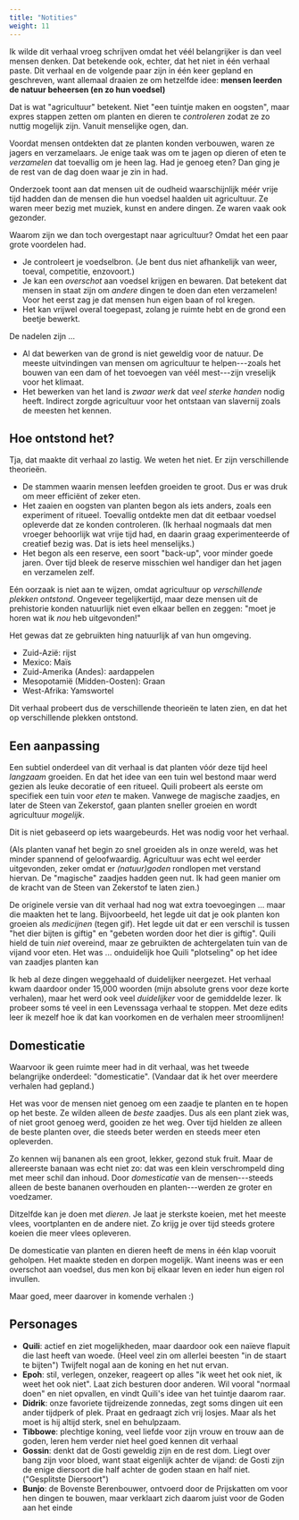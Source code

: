 ```yaml
---
title: "Notities"
weight: 11
---
```


Ik wilde dit verhaal vroeg schrijven omdat het véél belangrijker is dan veel mensen denken. Dat betekende ook, echter, dat het niet in één verhaal paste. Dit verhaal en de volgende paar zijn in één keer gepland en geschreven, want allemaal draaien ze om hetzelfde idee: **mensen leerden de natuur beheersen (en zo hun voedsel)**

Dat is wat "agricultuur" betekent. Niet "een tuintje maken en oogsten", maar expres stappen zetten om planten en dieren te _controleren_ zodat ze zo nuttig mogelijk zijn. Vanuit menselijke ogen, dan.

Voordat mensen ontdekten dat ze planten konden verbouwen, waren ze jagers en verzamelaars. Je enige taak was om te jagen op dieren of eten te _verzamelen_ dat toevallig om je heen lag. Had je genoeg eten? Dan ging je de rest van de dag doen waar je zin in had.

Onderzoek toont aan dat mensen uit de oudheid waarschijnlijk méér vrije tijd hadden dan de mensen die hun voedsel haalden uit agricultuur. Ze waren meer bezig met muziek, kunst en andere dingen. Ze waren vaak ook gezonder.

Waarom zijn we dan toch overgestapt naar agricultuur? Omdat het een paar grote voordelen had.

* Je controleert je voedselbron. (Je bent dus niet afhankelijk van weer, toeval, competitie, enzovoort.)
* Je kan een _overschot_ aan voedsel krijgen en bewaren. Dat betekent dat mensen in staat zijn om _andere_ dingen te doen dan eten verzamelen! Voor het eerst zag je dat mensen hun eigen baan of rol kregen.
* Het kan vrijwel overal toegepast, zolang je ruimte hebt en de grond een beetje bewerkt.

De nadelen zijn ...

* Al dat bewerken van de grond is niet geweldig voor de natuur. De meeste uitvindingen van mensen om agricultuur te helpen---zoals het bouwen van een dam of het toevoegen van véél mest---zijn vreselijk voor het klimaat.
* Het bewerken van het land is _zwaar werk_ dat _veel sterke handen_ nodig heeft. Indirect zorgde agricultuur voor het ontstaan van slavernij zoals de meesten het kennen. 

## Hoe ontstond het?

Tja, dat maakte dit verhaal zo lastig. We weten het niet. Er zijn verschillende theorieën.

* De stammen waarin mensen leefden groeiden te groot. Dus er was druk om meer efficiënt of zeker eten.
* Het zaaien en oogsten van planten begon als iets anders, zoals een experiment of ritueel. Toevallig ontdekte men dat dit eetbaar voedsel opleverde dat ze konden controleren. (Ik herhaal nogmaals dat men vroeger behoorlijk wat vrije tijd had, en daarin graag experimenteerde of creatief bezig was. Dat is iets heel menselijks.)
* Het begon als een reserve, een soort "back-up", voor minder goede jaren. Over tijd bleek de reserve misschien wel handiger dan het jagen en verzamelen zelf.

Eén oorzaak is niet aan te wijzen, omdat agricultuur op _verschillende plekken ontstond_. Ongeveer tegelijkertijd, maar deze mensen uit de prehistorie konden natuurlijk niet even elkaar bellen en zeggen: "moet je horen wat ik _nou_ heb uitgevonden!"

Het gewas dat ze gebruikten hing natuurlijk af van hun omgeving.

* Zuid-Azië: rijst
* Mexico: Maïs
* Zuid-Amerika (Andes): aardappelen
* Mesopotamië (Midden-Oosten): Graan
* West-Afrika: Yamswortel

Dit verhaal probeert dus de verschillende theorieën te laten zien, en dat het op verschillende plekken ontstond.

## Een aanpassing

Een subtiel onderdeel van dit verhaal is dat planten vóór deze tijd heel _langzaam_ groeiden. En dat het idee van een tuin wel bestond maar werd gezien als leuke decoratie of een ritueel. Quili probeert als eerste om specifiek een tuin voor _eten_ te maken. Vanwege de magische zaadjes, en later de Steen van Zekerstof, gaan planten sneller groeien en wordt agricultuur _mogelijk_.

Dit is niet gebaseerd op iets waargebeurds. Het was nodig voor het verhaal. 

(Als planten vanaf het begin zo snel groeiden als in onze wereld, was het minder spannend of geloofwaardig. Agricultuur was echt wel eerder uitgevonden, zeker omdat er _(natuur)goden_ rondlopen met verstand hiervan. De "magische" zaadjes hadden geen nut. Ik had geen manier om de kracht van de Steen van Zekerstof te laten zien.)

De originele versie van dit verhaal had nog wat extra toevoegingen ... maar die maakten het te lang. Bijvoorbeeld, het legde uit dat je ook planten kon groeien als _medicijnen_ (tegen gif). Het legde uit dat er een verschil is tussen "het dier bijten is giftig" en "gebeten worden door het dier is giftig". Quili hield de tuin _niet_ overeind, maar ze gebruikten de achtergelaten tuin van de vijand voor eten. Het was ... onduidelijk hoe Quili "plotseling" op het idee van zaadjes planten kan

Ik heb al deze dingen weggehaald of duidelijker neergezet. Het verhaal kwam daardoor onder 15,000 woorden (mijn absolute grens voor deze korte verhalen), maar het werd ook veel _duidelijker_ voor de gemiddelde lezer. Ik probeer soms té veel in een Levenssaga verhaal te stoppen. Met deze edits leer ik mezelf hoe ik dat kan voorkomen en de verhalen meer stroomlijnen!

## Domesticatie

Waarvoor ik geen ruimte meer had in dit verhaal, was het tweede belangrijke onderdeel: "domesticatie". (Vandaar dat ik het over meerdere verhalen had gepland.)

Het was voor de mensen niet genoeg om een zaadje te planten en te hopen op het beste. Ze wilden alleen de _beste_ zaadjes. Dus als een plant ziek was, of niet groot genoeg werd, gooiden ze het weg. Over tijd hielden ze alleen de beste planten over, die steeds beter werden en steeds meer eten opleverden.

Zo kennen wij bananen als een groot, lekker, gezond stuk fruit. Maar de allereerste banaan was echt niet zo: dat was een klein verschrompeld ding met meer schil dan inhoud. Door _domesticatie_ van de mensen---steeds alleen de beste bananen overhouden en planten---werden ze groter en voedzamer.

Ditzelfde kan je doen met _dieren_. Je laat je sterkste koeien, met het meeste vlees, voortplanten en de andere niet. Zo krijg je over tijd steeds grotere koeien die meer vlees opleveren.

De domesticatie van planten en dieren heeft de mens in één klap vooruit geholpen. Het maakte steden en dorpen mogelijk. Want ineens was er een overschot aan voedsel, dus men kon bij elkaar leven en ieder hun eigen rol invullen.

Maar goed, meer daarover in komende verhalen :)

## Personages

* **Quili**: actief en ziet mogelijkheden, maar daardoor ook een naïeve flapuit die last heeft van woede. (Heel veel zin om allerlei beesten "in de staart te bijten") Twijfelt nogal aan de koning en het nut ervan.
* **Epoh**: stil, verlegen, onzeker, reageert op alles "ik weet het ook niet, ik weet het ook niet". Laat zich besturen door anderen. Wil vooral "normaal doen" en niet opvallen, en vindt Quili's idee van het tuintje daarom raar.
* **Didrik**: onze favoriete tijdreizende zonnedas, zegt soms dingen uit een ander tijdperk of plek. Praat en gedraagt zich vrij losjes. Maar als het moet is hij altijd sterk, snel en behulpzaam.
* **Tibbowe**: plechtige koning, veel liefde voor zijn vrouw en trouw aan de goden, leren hem verder niet heel goed kennen dit verhaal
* **Gossin**: denkt dat de Gosti geweldig zijn en de rest dom. Liegt over bang zijn voor bloed, want staat eigenlijk achter de vijand: de Gosti zijn de enige diersoort die half achter de goden staan en half niet. ("Gesplitste Diersoort")
* **Bunjo**: de Bovenste Berenbouwer, ontvoerd door de Prijskatten om voor hen dingen te bouwen, maar verklaart zich daarom juist voor de Goden aan het einde